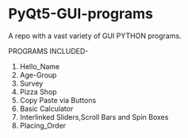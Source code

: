 # PyQt5-GUI-programs
A repo with a vast variety of GUI PYTHON programs.

PROGRAMS INCLUDED-
1. Hello_Name
2. Age-Group
3. Survey
4. Pizza Shop
5. Copy Paste via Buttons
6. Basic Calculator
7. Interlinked Sliders,Scroll Bars and Spin Boxes
8. Placing_Order